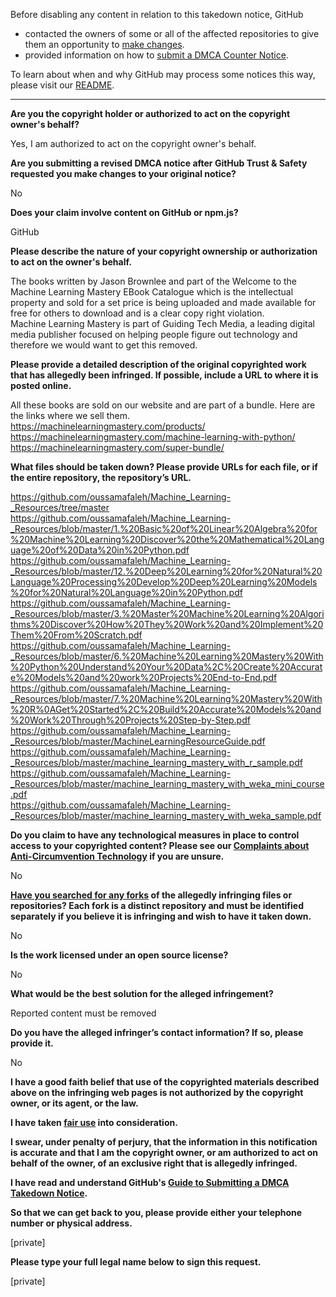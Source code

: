 Before disabling any content in relation to this takedown notice, GitHub
- contacted the owners of some or all of the affected repositories to give them an opportunity to [make changes](https://docs.github.com/en/github/site-policy/dmca-takedown-policy#a-how-does-this-actually-work).
- provided information on how to [submit a DMCA Counter Notice](https://docs.github.com/en/articles/guide-to-submitting-a-dmca-counter-notice).

To learn about when and why GitHub may process some notices this way, please visit our [README](https://github.com/github/dmca/blob/master/README.md#anatomy-of-a-takedown-notice).

---

**Are you the copyright holder or authorized to act on the copyright owner's behalf?**

Yes, I am authorized to act on the copyright owner's behalf.

**Are you submitting a revised DMCA notice after GitHub Trust & Safety requested you make changes to your original notice?**

No

**Does your claim involve content on GitHub or npm.js?**

GitHub

**Please describe the nature of your copyright ownership or authorization to act on the owner's behalf.**

The books written by Jason Brownlee and part of the Welcome to the Machine Learning Mastery EBook Catalogue which is the intellectual property and sold for a set price is being uploaded and made available for free for others to download and is a clear copy right violation.  
Machine Learning Mastery is part of Guiding Tech Media, a leading digital media publisher focused on helping people figure out technology and therefore we would want to get this removed.

**Please provide a detailed description of the original copyrighted work that has allegedly been infringed. If possible, include a URL to where it is posted online.**

All these books are sold on our website and are part of a bundle. Here are the links where we sell them.  
https://machinelearningmastery.com/products/  
https://machinelearningmastery.com/machine-learning-with-python/  
https://machinelearningmastery.com/super-bundle/

**What files should be taken down? Please provide URLs for each file, or if the entire repository, the repository’s URL.**

https://github.com/oussamafaleh/Machine_Learning-_Resources/tree/master  
https://github.com/oussamafaleh/Machine_Learning-_Resources/blob/master/1.%20Basic%20of%20Linear%20Algebra%20for%20Machine%20Learning%20Discover%20the%20Mathematical%20Language%20of%20Data%20in%20Python.pdf  
https://github.com/oussamafaleh/Machine_Learning-_Resources/blob/master/12.%20Deep%20Learning%20for%20Natural%20Language%20Processing%20Develop%20Deep%20Learning%20Models%20for%20Natural%20Language%20in%20Python.pdf  
https://github.com/oussamafaleh/Machine_Learning-_Resources/blob/master/3.%20Master%20Machine%20Learning%20Algorithms%20Discover%20How%20They%20Work%20and%20Implement%20Them%20From%20Scratch.pdf  
https://github.com/oussamafaleh/Machine_Learning-_Resources/blob/master/6.%20Machine%20Learning%20Mastery%20With%20Python%20Understand%20Your%20Data%2C%20Create%20Accurate%20Models%20and%20work%20Projects%20End-to-End.pdf  
https://github.com/oussamafaleh/Machine_Learning-_Resources/blob/master/7.%20Machine%20Learning%20Mastery%20With%20R%0AGet%20Started%2C%20Build%20Accurate%20Models%20and%20Work%20Through%20Projects%20Step-by-Step.pdf  
https://github.com/oussamafaleh/Machine_Learning-_Resources/blob/master/MachineLearningResourceGuide.pdf  
https://github.com/oussamafaleh/Machine_Learning-_Resources/blob/master/machine_learning_mastery_with_r_sample.pdf  
https://github.com/oussamafaleh/Machine_Learning-_Resources/blob/master/machine_learning_mastery_with_weka_mini_course.pdf  
https://github.com/oussamafaleh/Machine_Learning-_Resources/blob/master/machine_learning_mastery_with_weka_sample.pdf

**Do you claim to have any technological measures in place to control access to your copyrighted content? Please see our <a href="https://docs.github.com/articles/guide-to-submitting-a-dmca-takedown-notice#complaints-about-anti-circumvention-technology">Complaints about Anti-Circumvention Technology</a> if you are unsure.**

No

**<a href="https://docs.github.com/articles/dmca-takedown-policy#b-what-about-forks-or-whats-a-fork">Have you searched for any forks</a> of the allegedly infringing files or repositories? Each fork is a distinct repository and must be identified separately if you believe it is infringing and wish to have it taken down.**

No

**Is the work licensed under an open source license?**

No

**What would be the best solution for the alleged infringement?**

Reported content must be removed

**Do you have the alleged infringer’s contact information? If so, please provide it.**

No

**I have a good faith belief that use of the copyrighted materials described above on the infringing web pages is not authorized by the copyright owner, or its agent, or the law.**

**I have taken <a href="https://www.lumendatabase.org/topics/22">fair use</a> into consideration.**

**I swear, under penalty of perjury, that the information in this notification is accurate and that I am the copyright owner, or am authorized to act on behalf of the owner, of an exclusive right that is allegedly infringed.**

**I have read and understand GitHub's <a href="https://docs.github.com/articles/guide-to-submitting-a-dmca-takedown-notice/">Guide to Submitting a DMCA Takedown Notice</a>.**

**So that we can get back to you, please provide either your telephone number or physical address.**

[private]

**Please type your full legal name below to sign this request.**

[private]
